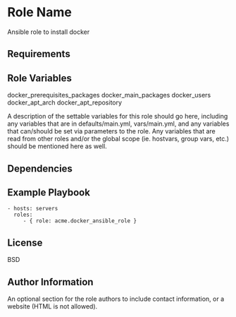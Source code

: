 Role Name
=========

Ansible role to install docker

Requirements
------------



Role Variables
--------------

docker_prerequisites_packages
docker_main_packages
docker_users
docker_apt_arch
docker_apt_repository

A description of the settable variables for this role should go here, including any variables that are in defaults/main.yml, vars/main.yml, and any variables that can/should be set via parameters to the role. Any variables that are read from other roles and/or the global scope (ie. hostvars, group vars, etc.) should be mentioned here as well.

Dependencies
------------


Example Playbook
----------------

    - hosts: servers
      roles:
         - { role: acme.docker_ansible_role }

License
-------

BSD

Author Information
------------------

An optional section for the role authors to include contact information, or a website (HTML is not allowed).
